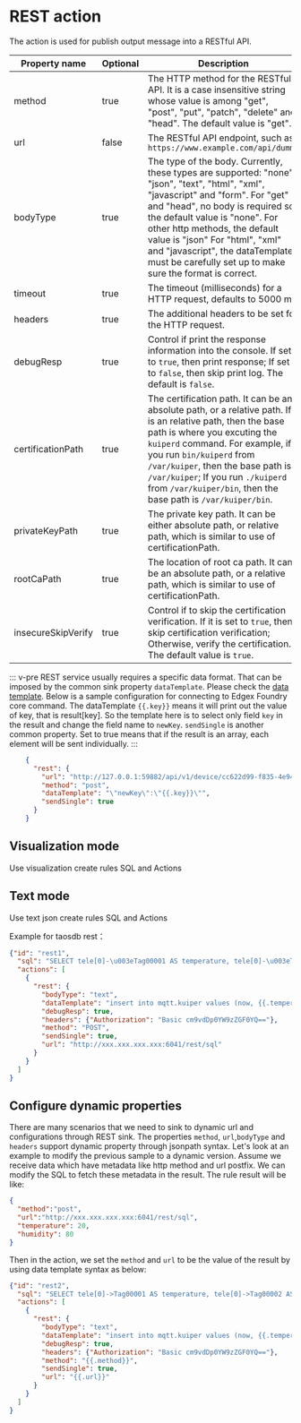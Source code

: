 # REST action

The action is used for publish output message into a RESTful API.

| Property name      | Optional | Description                                                                                                                                                                                                                                                                                                                                                                 |
|--------------------|----------|-----------------------------------------------------------------------------------------------------------------------------------------------------------------------------------------------------------------------------------------------------------------------------------------------------------------------------------------------------------------------------|
| method             | true     | The HTTP method for the RESTful API. It is a case insensitive string whose value is among "get", "post", "put", "patch", "delete" and "head". The default value is "get".                                                                                                                                                                                                   |
| url                | false    | The RESTful API endpoint, such as `https://www.example.com/api/dummy`                                                                                                                                                                                                                                                                                                     |
| bodyType           | true     | The type of the body. Currently, these types are supported: "none", "json", "text", "html", "xml", "javascript" and "form". For "get" and "head", no body is required so the default value is "none". For other http methods, the default value is "json" For "html", "xml" and "javascript", the dataTemplate must be carefully set up to make sure the format is correct. |
| timeout            | true     | The timeout (milliseconds) for a HTTP request, defaults to 5000 ms                                                                                                                                                                                                                                                                                                          |
| headers            | true     | The additional headers to be set for the HTTP request.                                                                                                                                                                                                                                                                                                                      |
| debugResp          | true     | Control if print the response information into the console. If set it to `true`, then print response; If set to `false`, then skip print log. The default is `false`.                                                                                                                                                                                                       |
| certificationPath  | true     | The certification path. It can be an absolute path, or a relative path. If it is an relative path, then the base path is where you excuting the `kuiperd` command. For example, if you run `bin/kuiperd` from `/var/kuiper`, then the base path is `/var/kuiper`; If you run `./kuiperd` from `/var/kuiper/bin`, then the base path is `/var/kuiper/bin`.                   |
| privateKeyPath     | true     | The private key path. It can be either absolute path, or relative path, which is similar to use of certificationPath.                                                                                                                                                                                                                                                       |
| rootCaPath         | true     | The location of root ca path. It can be an absolute path, or a relative path, which is similar to use of certificationPath.                                                                                                                                                                                                                                                 |
| insecureSkipVerify | true     | Control if to skip the certification verification. If it is set to `true`, then skip certification verification; Otherwise, verify the certification. The default value is `true`.                                                                                                                                                                                          |

::: v-pre
REST service usually requires a specific data format. That can be imposed by the common sink property `dataTemplate`. Please check the [data template](../overview.md#data-template). Below is a sample configuration for connecting to Edgex Foundry core command. The dataTemplate `{{.key}}` means it will print out the value of key, that is result[key]. So the template here is to select only field `key` in the result and change the field name to `newKey`. `sendSingle` is another common property. Set to true means that if the result is an array, each element will be sent individually.
:::

```json
    {
      "rest": {
        "url": "http://127.0.0.1:59882/api/v1/device/cc622d99-f835-4e94-b5cb-b1eff8699dc4/command/51fce08a-ae19-4bce-b431-b9f363bba705",       
        "method": "post",
        "dataTemplate": "\"newKey\":\"{{.key}}\"",
        "sendSingle": true
      }
    }
```

## Visualization mode

Use visualization create rules SQL and Actions

## Text mode

Use text json create rules SQL and Actions

Example for taosdb rest：
```json
{"id": "rest1",
  "sql": "SELECT tele[0]-\u003eTag00001 AS temperature, tele[0]-\u003eTag00002 AS humidity FROM neuron", 
  "actions": [
    {
      "rest": {
        "bodyType": "text",
        "dataTemplate": "insert into mqtt.kuiper values (now, {{.temperature}}, {{.humidity}})", 
        "debugResp": true,
        "headers": {"Authorization": "Basic cm9vdDp0YW9zZGF0YQ=="},
        "method": "POST",
        "sendSingle": true,
        "url": "http://xxx.xxx.xxx.xxx:6041/rest/sql"
      }
    }
  ]
}
```

## Configure dynamic properties

There are many scenarios that we need to sink to dynamic url and configurations through REST sink. The properties `method`, `url`,`bodyType` and `headers` support dynamic property through jsonpath syntax. Let's look at an example to modify the previous sample to a dynamic version. Assume we receive data which have metadata like http method and url postfix. We can modify the SQL to fetch these metadata in the result. The rule result will be like:

```json
{
  "method":"post",
  "url":"http://xxx.xxx.xxx.xxx:6041/rest/sql",
  "temperature": 20,
  "humidity": 80
}
```

Then in the action, we set the `method` and `url` to be the value of the result by using data template syntax as below:

```json
{"id": "rest2",
  "sql": "SELECT tele[0]->Tag00001 AS temperature, tele[0]->Tag00002 AS humidity, method, concat(\"http://xxx.xxx.xxx.xxx:6041/rest/sql\", urlPostfix) as url FROM neuron", 
  "actions": [
    {
      "rest": {
        "bodyType": "text",
        "dataTemplate": "insert into mqtt.kuiper values (now, {{.temperature}}, {{.humidity}})", 
        "debugResp": true,
        "headers": {"Authorization": "Basic cm9vdDp0YW9zZGF0YQ=="},
        "method": "{{.method}}",
        "sendSingle": true,
        "url": "{{.url}}"
      }
    }
  ]
}
```
